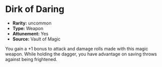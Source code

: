 
# Dirk of Daring

* **Rarity:** uncommon
* **Type:** Weapon
* **Attunement:** Yes
* **Source:** Vault of Magic


You gain a +1 bonus to attack and damage rolls made with this magic weapon. While holding the dagger, you have advantage on saving throws against being frightened.
